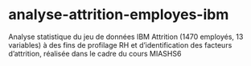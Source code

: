# analyse-attrition-employes-ibm
Analyse statistique du jeu de données IBM Attrition (1470 employés, 13 variables) à des fins de profilage RH et d’identification des facteurs d’attrition, réalisée dans le cadre du cours MIASHS6

